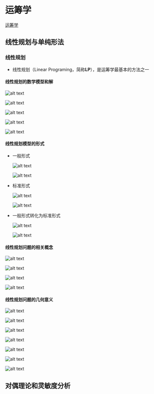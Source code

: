 # 运筹学
[运筹学](https://www.icourse163.org/course/HUST-1207167805?from=searchPage&outVendor=zw_mooc_pcssjg_)

## 线性规划与单纯形法

### 线性规划
* 线性规划（Linear Programing，简称**LP**），是运筹学最基本的方法之一

#### 线性规划的数学模型和解

![alt text](image.png)

![alt text](image-1.png)

![alt text](image-2.png)

![alt text](image-3.png)

![alt text](image-4.png)

#### 线性规划模型的形式
* 一般形式

    ![alt text](image-5.png)

    ![alt text](image-6.png)

* 标准形式

    ![alt text](image-7.png)

    ![alt text](image-8.png)

* 一般形式转化为标准形式

    ![alt text](image-9.png)

    ![alt text](image-10.png)

#### 线性规划问题的相关概念

![alt text](image-11.png)

![alt text](image-12.png)

![alt text](image-13.png)

![alt text](image-14.png)

#### 线性规划问题的几何意义

![alt text](image-15.png)

![alt text](image-16.png)

![alt text](image-17.png)

![alt text](image-18.png)

![alt text](image-19.png)

![alt text](image-20.png)

![alt text](image-21.png)

## 对偶理论和灵敏度分析
<!-- 

## 运输问题

## 整数线性规划

## 图与网络优化

## 对策论基础

## 单目标决策 -->
